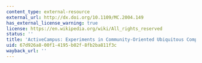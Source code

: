 ```yaml
---
content_type: external-resource
external_url: http://dx.doi.org/10.1109/MC.2004.149
has_external_license_warning: true
license: https://en.wikipedia.org/wiki/All_rights_reserved
status: ''
title: 'ActiveCampus: Experiments in Community-Oriented Ubiquitous Computing'
uid: 67d926a8-00f1-4195-b02f-8fb2ba811f3c
wayback_url: ''
---
```

